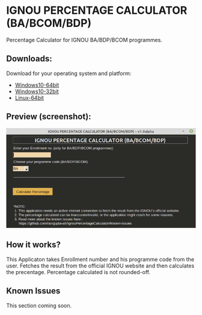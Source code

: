 # IGNOU PERCENTAGE CALCULATOR (BA/BCOM/BDP)
Percentage Calculator for IGNOU BA/BDP/BCOM programmes.

## Downloads:
Download for your operating system and platform:
- [Windows10-64bit](https://github.com/ravigupta-art/IgnouPercentageCalculator/raw/master/dist/IgnouPercentageCalculator_BA_BDP_BCOM_64bit.exe)
- [Windows10-32bit](https://github.com/ravigupta-art/IgnouPercentageCalculator/blob/master/dist/IgnouPercentageCalculator_BA_BDP_BCOM_32bit.exe)
- [Linux-64bit](https://github.com/ravigupta-art/IgnouPercentageCalculator/raw/master/dist/IgnouPercentageCalculator_BA_BDP_BCOM)

## Preview (screenshot):
![Ignou Percentage Calculator (BA/BCOM/BDP) -- v1.0alpha screenshot](/docs/images/IgnouPercentageCalculator_BA_BDP_BCOM_preview.png "Ignou Percentage Calculator (BA/BCOM/BDP) -- v1.0alpha screenshot")

## How it works?
This Applicaton takes Enrollment number and his programme code from the user. Fetches the result from the official IGNOU website and then calculates the precentage. Percentage calculated is not rounded-off.

## Known Issues
This section coming soon.

